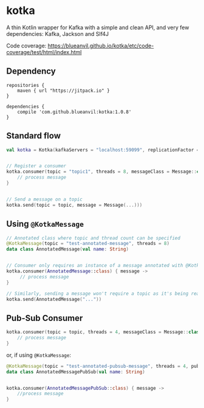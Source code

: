 # kotka
A thin Kotlin wrapper for Kafka with a simple and clean API, and very few dependencies: Kafka, Jackson and Slf4J

Code coverage: https://blueanvil.github.io/kotka/etc/code-coverage/test/html/index.html
## Dependency

```
repositories {
    maven { url "https://jitpack.io" }
}

dependencies {
    compile 'com.github.blueanvil:kotka:1.0.8'
}
```

## Standard flow
```kotlin
val kotka = Kotka(kafkaServers = "localhost:59099", replicationFactor = 1)


// Register a consumer
kotka.consumer(topic = "topic1", threads = 8, messageClass = Message::class) { message ->
    // process message
}


// Send a message on a topic
kotka.send(topic = topic, message = Message(...)))
```

## Using `@KotkaMessage`
```kotlin
// Annotated class where topic and thread count can be specified
@KotkaMessage(topic = "test-annotated-message", threads = 8)
data class AnnotatedMessage(val name: String)


// Consumer only requires an instance of a message annotated with @KotkaMessage
kotka.consumer(AnnotatedMessage::class) { message ->
     // process message
}

// Similarly, sending a message won't require a topic as it's being read from @KotkaMessage.topic
kotka.send(AnnotatedMessage("..."))
```

## Pub-Sub Consumer
```kotlin
kotka.consumer(topic = topic, threads = 4, messageClass = Message::class, pubSub = true) { message ->
    // process message
}
```
or, if using `@KotkaMessage`:
```kotlin
@KotkaMessage(topic = "test-annotated-pubsub-message", threads = 4, pubSub = true)
data class AnnotatedMessagePubSub(val name: String)


kotka.consumer(AnnotatedMessagePubSub::class) { message ->
    //process message
}
```
